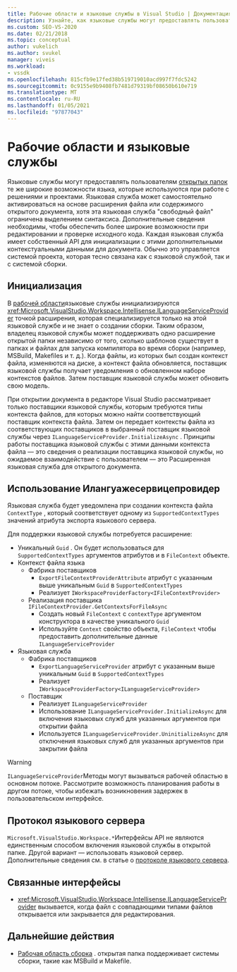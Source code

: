 ```yaml
---
title: Рабочие области и языковые службы в Visual Studio | Документация Майкрософт
description: Узнайте, как языковые службы могут предоставлять пользователям открытых папок те же широкие возможности языка, которые используются при работе с решениями и проектами.
ms.custom: SEO-VS-2020
ms.date: 02/21/2018
ms.topic: conceptual
author: vukelich
ms.author: svukel
manager: viveis
ms.workload:
- vssdk
ms.openlocfilehash: 815cfb9e17fed38b519719010acd997f7fdc5242
ms.sourcegitcommit: 0c9155e9b9408fb7481d79319bf08650b610e719
ms.translationtype: MT
ms.contentlocale: ru-RU
ms.lasthandoff: 01/05/2021
ms.locfileid: "97877043"
---
```

# <a name="workspaces-and-language-services"></a>Рабочие области и языковые службы

Языковые службы могут предоставлять пользователям [открытых папок](../ide/develop-code-in-visual-studio-without-projects-or-solutions.md) те же широкие возможности языка, которые используются при работе с решениями и проектами. Языковая служба может самостоятельно активироваться на основе расширения файла или содержимого открытого документа, хотя эта языковая служба "свободный файл" ограничена выделением синтаксиса. Дополнительные сведения необходимы, чтобы обеспечить более широкие возможности при редактировании и проверке исходного кода. Каждая языковая служба имеет собственный API для инициализации с этими дополнительными контекстуальными данными для документа. Обычно это управляется системой проекта, которая тесно связана как с языковой службой, так и с системой сборки.

## <a name="initialization"></a>Инициализация

В [рабочей области](workspaces.md)языковые службы инициализируются <xref:Microsoft.VisualStudio.Workspace.Intellisense.ILanguageServiceProvider> точкой расширения, которая специализируется только на этой языковой службе и не знает о создании сборки. Таким образом, владелец языковой службы может поддерживать одно расширение открытой папки независимо от того, сколько шаблонов существует в папках и файлах для запуска компилятора во время сборки (например, MSBuild, Makefiles и т. д.). Когда файлы, из которых был создан контекст файла, изменяются на диске, а контекст файла обновляется, поставщик языковой службы получает уведомления о обновленном наборе контекстов файлов. Затем поставщик языковой службы может обновить свою модель.

При открытии документа в редакторе Visual Studio рассматривает только поставщики языковой службы, которым требуются типы контекста файлов, для которых можно найти соответствующий поставщик контекста файла. Затем он передает контексты файла из соответствующих поставщиков в выбранный поставщик языковой службы через `ILanguageServiceProvider.InitializeAsync` . Принципы работы поставщика языковой службы с этими данными контекста файла — это сведения о реализации поставщика языковой службы, но ожидаемое взаимодействие с пользователем — это Расширенная языковая служба для открытого документа.

## <a name="using-ilanguageserviceprovider"></a>Использование Илангуажесервицепровидер

Языковая служба будет уведомлена при создании контекста файла `ContextType` , который соответствует одному из `SupportedContextTypes` значений атрибута экспорта языкового сервера.

Для поддержки языковой службы потребуется расширение:

- Уникальный `Guid` . Он будет использоваться для `SupportedContextTypes` аргументов атрибутов и в `FileContext` объекте.
- Контекст файла языка
  - Фабрика поставщиков
    - `ExportFileContextProviderAttribute` атрибут с указанным выше уникальным `Guid` в `SupportedContextTypes`
    - Реализует `IWorkspaceProviderFactory<IFileContextProvider>`
  - Реализация поставщика `IFileContextProvider.GetContextsForFileAsync`
    - Создать новый `FileContext` с `contextType` аргументом конструктора в качестве уникального `Guid`
    - Используйте `Context` свойство объекта, `FileContext` чтобы предоставить дополнительные данные `ILanguageServiceProvider`
- Языковая служба
  - Фабрика поставщиков
    - `ExportLanguageServiceProvider` атрибут с указанным выше уникальным `Guid` в `SupportedContextTypes`
    - Реализует `IWorkspaceProviderFactory<ILanguageServiceProvider>`
  - Поставщик
    - Реализует `ILanguageServiceProvider`
    - Использование `ILanguageServiceProvider.InitializeAsync` для включения языковых служб для указанных аргументов при открытии файла
    - Используется `ILanguageServiceProvider.UninitializeAsync` для отключения языковых служб для указанных аргументов при закрытии файла

>[!WARNING]
>`ILanguageServiceProvider`Методы могут вызываться рабочей областью в основном потоке. Рассмотрите возможность планирования работы в другом потоке, чтобы избежать возникновения задержек в пользовательском интерфейсе.

## <a name="language-server-protocol"></a>Протокол языкового сервера

`Microsoft.VisualStudio.Workspace.*`Интерфейсы API не являются единственным способом включения языковой службы в открытой папке. Другой вариант — использовать языковой сервер. Дополнительные сведения см. в статье о [протоколе языкового сервера](language-server-protocol.md).

## <a name="related-interfaces"></a>Связанные интерфейсы

- <xref:Microsoft.VisualStudio.Workspace.Intellisense.ILanguageServiceProvider> вызывается, когда файл с совпадающими типами файлов открывается или закрывается для редактирования.

## <a name="next-steps"></a>Дальнейшие действия

* [Рабочая область сборка](workspace-build.md) . открытая папка поддерживает системы сборки, такие как MSBuild и Makefile.